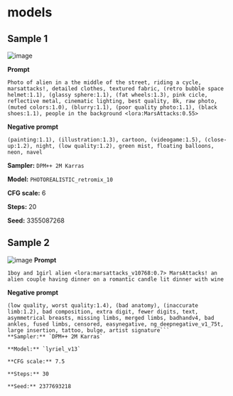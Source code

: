 # models


## Sample 1
![image](https://github.com/Normalnoise/models/assets/102578774/1f19a875-cb80-487f-93a4-bc4f68533f98)

**Prompt**
```
Photo of alien in a the middle of the street, riding a cycle, marsattacks!, detailed clothes, textured fabric, (retro bubble space helmet:1.1), (glassy sphere:1.1), (fat wheels:1.3), pink cicle, reflective metal, cinematic lighting, best quality, 8k, raw photo, (muted colors:1.0), (blurry:1.1), (poor quality photo:1.1), (black shoes:1.1), people in the background <lora:MarsAttacks:0.55>
```
**Negative prompt**
```
(painting:1.1), (illustration:1.3), cartoon, (videogame:1.5), (close-up:1.2), night, (low quality:1.2), green mist, floating balloons, neon, navel
```
**Sampler:** `DPM++ 2M Karras`

**Model:** `PHOTOREALISTIC_retromix_10`

**CFG scale:** 6

**Steps:** 20

**Seed:** 3355087268

## Sample 2
![image](https://github.com/Normalnoise/models/assets/102578774/7268305f-01a1-4da4-b111-55913a17cd79)
**Prompt**
```
1boy and 1girl alien <lora:marsattacks_v10768:0.7> MarsAttacks! an alien couple having dinner on a romantic candle lit dinner with wine
```
**Negative prompt**
```
(low quality, worst quality:1.4), (bad anatomy), (inaccurate limb:1.2), bad composition, extra digit, fewer digits, text, asymmetrical breasts, missing limbs, merged limbs, badhandv4, bad ankles, fused limbs, censored, easynegative, ng_deepnegative_v1_75t, large insertion, tattoo, bulge, artist signature```
**Sampler:** `DPM++ 2M Karras`

**Model:** `lyriel_v13`

**CFG scale:** 7.5

**Steps:** 30

**Seed:** 2377693218

